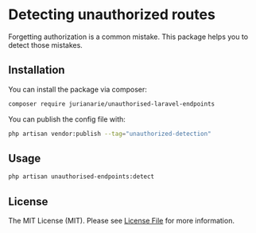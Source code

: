 # Detecting unauthorized routes

Forgetting authorization is a common mistake. This package helps you to detect those mistakes.

## Installation

You can install the package via composer:

```bash
composer require jurianarie/unauthorised-laravel-endpoints
```

You can publish the config file with:

```bash
php artisan vendor:publish --tag="unauthorized-detection"
```

## Usage

```bash
php artisan unauthorised-endpoints:detect
```

## License

The MIT License (MIT). Please see [License File](LICENSE.md) for more information.
